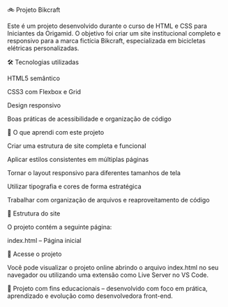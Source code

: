 🚲 Projeto Bikcraft

Este é um projeto desenvolvido durante o curso de HTML e CSS para Iniciantes da Origamid. O objetivo foi criar um site institucional completo e responsivo para a marca fictícia Bikcraft, especializada em bicicletas elétricas personalizadas.

🛠️ Tecnologias utilizadas

HTML5 semântico

CSS3 com Flexbox e Grid

Design responsivo

Boas práticas de acessibilidade e organização de código

🎯 O que aprendi com este projeto

Criar uma estrutura de site completa e funcional

Aplicar estilos consistentes em múltiplas páginas

Tornar o layout responsivo para diferentes tamanhos de tela

Utilizar tipografia e cores de forma estratégica

Trabalhar com organização de arquivos e reaproveitamento de código

📁 Estrutura do site

O projeto contém a seguinte página:

index.html – Página inicial

🔗 Acesse o projeto

Você pode visualizar o projeto online abrindo o arquivo index.html no seu navegador ou utilizando uma extensão como Live Server no VS Code.

🧠 Projeto com fins educacionais – desenvolvido com foco em prática, aprendizado e evolução como desenvolvedora front-end.
